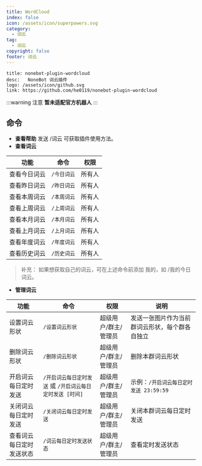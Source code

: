 ```yaml
---
title: WordCloud
index: false
icon: /assets/icon/superpowers.svg
category:
  - 词云
tag:
  - 词云
copyright: false
footer: 词云
---
```


```component VPCard
title: nonebot-plugin-wordcloud
desc:   NoneBot 词云插件
logo: /assets/icon/github.svg
link: https://github.com/he0119/nonebot-plugin-wordcloud
```

:::warning 注意
**暂未适配官方机器人**
:::

## **命令**
- **查看帮助**
发送 /词云 可获取插件使用方法。
- **查看词云**

| 功能           | 命令           | 权限   |
|----------------|----------------|--------|
| 查看今日词云   | `/今日词云`     | 所有人 |
| 查看昨日词云   | `/昨日词云`     | 所有人 |
| 查看本周词云   | `/本周词云`     | 所有人 |
| 查看上周词云   | `/上周词云`     | 所有人 |
| 查看本月词云   | `/本月词云`     | 所有人 |
| 查看上月词云   | `/上月词云`     | 所有人 |
| 查看年度词云   | `/年度词云`     | 所有人 |
| 查看历史词云   | `/历史词云`     | 所有人 |

> 补充： 如果想获取自己的词云，可在上述命令前添加 我的，如 /我的今日词云。

- **管理词云**

| 功能                    | 命令                            | 权限                   | 说明 |
|-------------------------|---------------------------------|------------------------|------|
| 设置词云形状            | `/设置词云形状`                | 超级用户/群主/管理员   | 发送一张图片作为当前群词云形状，每个群各自独立 |
| 删除词云形状            | `/删除词云形状`                | 超级用户/群主/管理员   | 删除本群词云形状 |
| 开启词云每日定时发送    | `/开启词云每日定时发送` 或 `/开启词云每日定时发送 [时间]` | 超级用户/群主/管理员 | 示例：`/开启词云每日定时发送 23:59:59` |
| 关闭词云每日定时发送    | `/关闭词云每日定时发送`         | 超级用户/群主/管理员   | 关闭本群词云每日定时发送 |
| 查看词云每日定时发送状态 | `/词云每日定时发送状态`         | 超级用户/群主/管理员   | 查看定时发送状态 |
